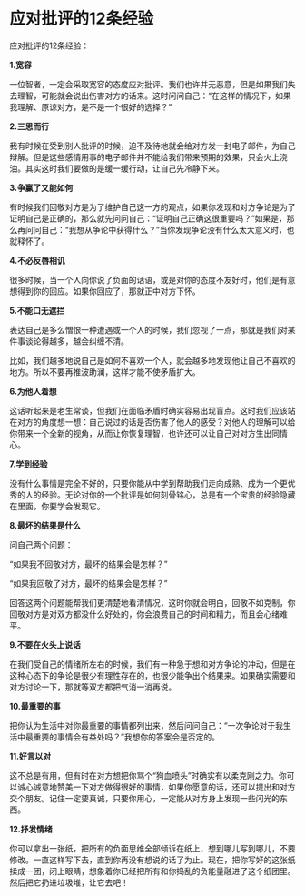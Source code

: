 # 应对批评的12条经验

应对批评的12条经验： 

**1.宽容**

一位智者，一定会采取宽容的态度应对批评。我们也许并无恶意，但是如果我们失去理智，可能就会说出伤害对方的话来。这时问问自己：“在这样的情况下，如果我理解、原谅对方，是不是一个很好的选择？” 

**2.三思而行**

我有时候在受到别人批评的时候，迫不及待地就会给对方发一封电子邮件，为自己辩解。但是这些感情用事的电子邮件并不能给我们带来预期的效果，只会火上浇油。其实这时我们要做的是缓一缓行动，让自己先冷静下来。 

**3.争赢了又能如何**

有时候我们回敬对方是为了维护自己这一方的观点，如果你发现和对方争论是为了证明自己是正确的，那么就先问问自己：“证明自己正确这很重要吗？”如果是，那么再问问自己：“我想从争论中获得什么？”当你发现争论没有什么太大意义时，也就释怀了。 

**4.不必反唇相讥**

很多时候，当一个人向你说了负面的话语，或是对你的态度不友好时，他们是有意想得到你的回应。如果你回应了，那就正中对方下怀。 

**5.不能口无遮拦**

表达自己是多么憎恨一种遭遇或一个人的时候，我们忽视了一点，那就是我们对某件事谈论得越多，越会纠缠不清。 

比如，我们越多地说自己是如何不喜欢一个人，就会越多地发现他让自己不喜欢的地方。所以不要再推波助澜，这样才能不使矛盾扩大。 

**6.为他人着想**

这话听起来是老生常谈，但我们在面临矛盾时确实容易出现盲点。这时我们应该站在对方的角度想一想：自己说过的话是否伤害了他人的感受？对他人的理解可以给你带来一个全新的视角，从而让你恢复理智，也许还可以让自己对对方生出同情心。 

**7.学到经验**

没有什么事情是完全不好的，只要你能从中学到帮助我们走向成熟、成为一个更优秀的人的经验。无论对你的一个批评是如何刻骨铭心，总是有一个宝贵的经验隐藏在里面，你要学会发现它。 

**8.最坏的结果是什么**

问自己两个问题： 

“如果我不回敬对方，最坏的结果会是怎样？” 

“如果我回敬了对方，最坏的结果会是怎样？” 

回答这两个问题能帮我们更清楚地看清情况，这时你就会明白，回敬不如克制，你回敬对方是对双方都没什么好处的，你会浪费自己的时间和精力，而且会心绪难平。 

**9.不要在火头上说话**

在我们受自己的情绪所左右的时候，我们有一种急于想和对方争论的冲动，但是在这种心态下的争论是很少有理性存在的，也很少能争出个结果来。如果确实需要和对方讨论一下，那就等双方都把气消一消再说。 

**10.最重要的事**

把你认为生活中对你最重要的事情都列出来，然后问问自己：“一次争论对于我生活中最重要的事情会有益处吗？”我想你的答案会是否定的。 

**11.好言以对**

这不总是有用，但有时在对方想把你骂个“狗血喷头”时确实有以柔克刚之力。你可以诚心诚意地赞美一下对方做得很好的事情，如果你愿意的话，还可以提出和对方交个朋友。记住一定要真诚，只要你用心，一定能从对方身上发现一些闪光的东西。 

**12.抒发情绪**

你可以拿出一张纸，把所有的负面思维全部倾诉在纸上，想到哪儿写到哪儿，不要修改。一直这样写下去，直到你再没有想说的话了为止。现在，把你写好的这张纸揉成一团，闭上眼睛，想象着你已经把所有和你捣乱的负能量融进了这个纸团里。然后把它扔进垃圾堆，让它去吧！